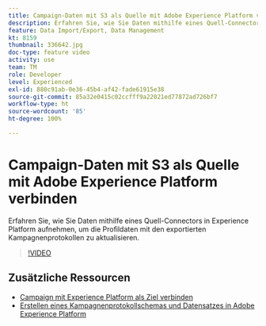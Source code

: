 ```yaml
---
title: Campaign-Daten mit S3 als Quelle mit Adobe Experience Platform verbinden
description: Erfahren Sie, wie Sie Daten mithilfe eines Quell-Connectors in Experience Platform aufnehmen, um die Profildaten mit den exportierten Kampagnenprotokollen zu aktualisieren.
feature: Data Import/Export, Data Management
kt: 8159
thumbnail: 336642.jpg
doc-type: feature video
activity: use
team: TM
role: Developer
level: Experienced
exl-id: 880c91ab-0e36-45b4-af42-fade61915e38
source-git-commit: 85a32e0415c02ccfff9a22021ed77872ad726bf7
workflow-type: ht
source-wordcount: '85'
ht-degree: 100%

---
```


# Campaign-Daten mit S3 als Quelle mit Adobe Experience Platform verbinden

Erfahren Sie, wie Sie Daten mithilfe eines Quell-Connectors in Experience Platform aufnehmen, um die Profildaten mit den exportierten Kampagnenprotokollen zu aktualisieren.

>[!VIDEO](https://video.tv.adobe.com/v/336642?quality=12)

## Zusätzliche Ressourcen

* [Campaign mit Experience Platform als Ziel verbinden](/help/tutorial-integrate-with-experience-platform/connect-campaign-to-experience-platform-as-destination.md)
* [Erstellen eines Kampagnenprotokollschemas und Datensatzes in Adobe Experience Platform](/help/tutorial-integrate-with-experience-platform/create-a-campaign-logs-schema-and-dataset-in-experience-platform.md)
